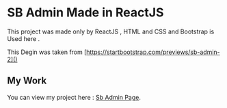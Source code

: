 # SB Admin Made in ReactJS

This project was made only by ReactJS , HTML and CSS and Bootstrap is Used here .

This Degin was taken from [https://startbootstrap.com/previews/sb-admin-2]()

## My Work

You can view my project here : [Sb Admin Page](https://sbadmin2.netlify.app/).
